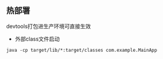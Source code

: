 ## 热部署
devtools打包进生产环境可直接生效

- 外部class文件启动
``` 
java -cp target/lib/*:target/classes com.example.MainApp 
```